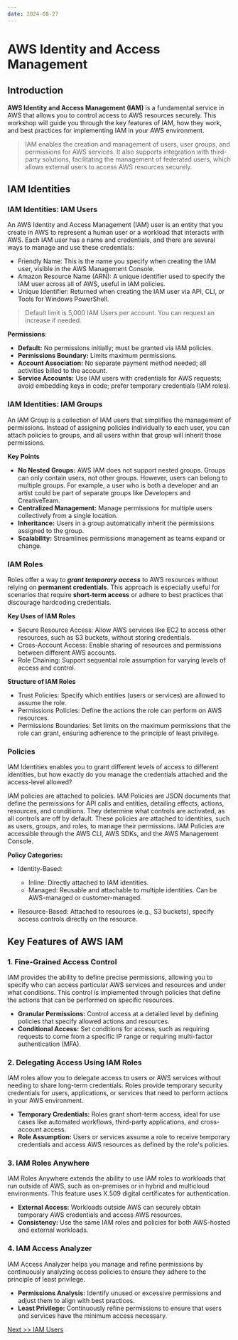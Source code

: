 ```yaml
---
date: 2024-08-27
---
```


# **AWS Identity and Access Management**

## **Introduction**

**AWS Identity and Access Management (IAM)** is a fundamental service in AWS that allows you to control access to AWS resources securely. This workshop will guide you through the key features of IAM, how they work, and best practices for implementing IAM in your AWS environment.

<!-- more -->

> IAM enables the creation and management of users, user groups, and permissions for AWS services. It also supports integration with third-party solutions, facilitating the management of federated users, which allows external users to access AWS resources securely.

## **IAM Identities**

### IAM Identities: IAM Users

An AWS Identity and Access Management (IAM) user is an entity that you create in AWS to represent a human user or a workload that interacts with AWS. Each IAM user has a name and credentials, and there are several ways to manage and use these credentials:

- Friendly Name: This is the name you specify when creating the IAM user, visible in the AWS Management Console.
- Amazon Resource Name (ARN): A unique identifier used to specify the IAM user across all of AWS, useful in IAM policies.
- Unique Identifier: Returned when creating the IAM user via API, CLI, or Tools for Windows PowerShell.

> Default limit is 5,000 IAM Users per account. You can request an increase if needed.

**Permissions**:

- **Default:** No permissions initially; must be granted via IAM policies.
- **Permissions Boundary:** Limits maximum permissions.
- **Account Association:** No separate payment method needed; all activities billed to the account.
- **Service Accounts:** Use IAM users with credentials for AWS requests; avoid embedding keys in code; prefer temporary credentials (IAM roles).

### IAM Identities: IAM Groups

An IAM Group is a collection of IAM users that simplifies the management of permissions. Instead of assigning policies individually to each user, you can attach policies to groups, and all users within that group will inherit those permissions.

**Key Points**

- **No Nested Groups:** AWS IAM does not support nested groups. Groups can only contain users, not other groups. However, users can belong to multiple groups. For example, a user who is both a developer and an artist could be part of separate groups like Developers and CreativeTeam.
- **Centralized Management:** Manage permissions for multiple users collectively from a single location.
- **Inheritance:** Users in a group automatically inherit the permissions assigned to the group.
- **Scalability:** Streamlines permissions management as teams expand or change.

### IAM Roles

Roles offer a way to _**grant temporary access**_ to AWS resources without relying on **permanent credentials**. This approach is especially useful for scenarios that require **short-term access** or adhere to best practices that discourage hardcoding credentials.

**Key Uses of IAM Roles**

- Secure Resource Access: Allow AWS services like EC2 to access other resources, such as S3 buckets, without storing credentials.
- Cross-Account Access: Enable sharing of resources and permissions between different AWS accounts.
- Role Chaining: Support sequential role assumption for varying levels of access and control.

**Structure of IAM Roles**

- Trust Policies: Specify which entities (users or services) are allowed to assume the role.
- Permissions Policies: Define the actions the role can perform on AWS resources.
- Permissions Boundaries: Set limits on the maximum permissions that the role can grant, ensuring adherence to the principle of least privilege.

### Policies

IAM Identities enables you to grant different levels of access to different identities, but how exactly do you manage the credentials attached and the access-level allowed?

IAM policies are attached to policies. IAM Policies are JSON documents that define the permissions for API calls and entities, detailing effects, actions, resources, and conditions. They determine what controls are activated, as all controls are off by default. These policies are attached to identities, such as users, groups, and roles, to manage their permissions. IAM Policies are accessible through the AWS CLI, AWS SDKs, and the AWS Management Console.

**Policy Categories:**

- Identity-Based:

  - Inline: Directly attached to IAM identities.
  - Managed: Reusable and attachable to multiple identities. Can be AWS-managed or customer-managed.

- Resource-Based: Attached to resources (e.g., S3 buckets), specify access controls directly on the resource.

## **Key Features of AWS IAM**

### **1. Fine-Grained Access Control**

IAM provides the ability to define precise permissions, allowing you to specify who can access particular AWS services and resources and under what conditions. This control is implemented through policies that define the actions that can be performed on specific resources.

- **Granular Permissions:** Control access at a detailed level by defining policies that specify allowed actions and resources.
- **Conditional Access:** Set conditions for access, such as requiring requests to come from a specific IP range or requiring multi-factor authentication (MFA).

### **2. Delegating Access Using IAM Roles**

IAM roles allow you to delegate access to users or AWS services without needing to share long-term credentials. Roles provide temporary security credentials for users, applications, or services that need to perform actions in your AWS environment.

- **Temporary Credentials:** Roles grant short-term access, ideal for use cases like automated workflows, third-party applications, and cross-account access.
- **Role Assumption:** Users or services assume a role to receive temporary credentials and access AWS resources as defined by the role's policies.

### **3. IAM Roles Anywhere**

IAM Roles Anywhere extends the ability to use IAM roles to workloads that run outside of AWS, such as on-premises or in hybrid and multicloud environments. This feature uses X.509 digital certificates for authentication.

- **External Access:** Workloads outside AWS can securely obtain temporary AWS credentials and access AWS resources.
- **Consistency:** Use the same IAM roles and policies for both AWS-hosted and external workloads.

### **4. IAM Access Analyzer**

IAM Access Analyzer helps you manage and refine permissions by continuously analyzing access policies to ensure they adhere to the principle of least privilege.

- **Permissions Analysis:** Identify unused or excessive permissions and adjust them to align with best practices.
- **Least Privilege:** Continuously refine permissions to ensure that users and services have the minimum access necessary.

[Next >> IAM Users](IAM%20Users%20and%20ARNs.md)
